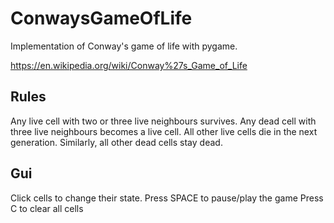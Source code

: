 # ConwaysGameOfLife
Implementation of Conway's game of life with pygame.

https://en.wikipedia.org/wiki/Conway%27s_Game_of_Life

## Rules
Any live cell with two or three live neighbours survives.
Any dead cell with three live neighbours becomes a live cell.
All other live cells die in the next generation. Similarly, all other dead cells stay dead.

## Gui
Click cells to change their state.
Press SPACE to pause/play the game
Press C to clear all cells

